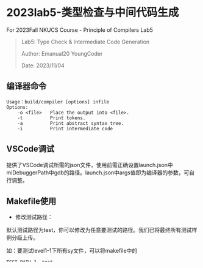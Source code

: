 # 2023lab5-类型检查与中间代码生成
For 2023Fall NKUCS Course - Principle of Compilers Lab5

> Lab5: Type Check & Intermediate Code Generation
>
> Author: Emanual20 YoungCoder
> 
> Date: 2023/11/04

## 编译器命令
```
Usage：build/compiler [options] infile
Options:
    -o <file>   Place the output into <file>.
    -t          Print tokens.
    -a          Print abstract syntax tree.
    -i          Print intermediate code
```

## VSCode调试

提供了VSCode调试所需的json文件，使用前需正确设置launch.json中miDebuggerPath中gdb的路径。launch.json中args值即为编译器的参数，可自行调整。

## Makefile使用

* 修改测试路径：

默认测试路径为test，你可以修改为任意要测试的路径。我们已将最终所有测试样例分级上传。

如：要测试level1-1下所有sy文件，可以将makefile中的

```
TEST_PATH ?= test
```

修改为

```
TEST_PATH ?= test/level1-1
```

* 编译：

```
    make
```
编译出我们的编译器。

* 运行：
```
    make run
```
以example.sy文件为输入，输出相应的中间代码到example.ll文件中。

* 测试：
```
    make testlab5
```
该命令会默认搜索test目录下所有的.sy文件，逐个输入到编译器中，生成相应的中间代码.ll文件到test目录中。你还可以指定测试目录：
```
    make testlab5 TEST_PATH=dirpath
```

* 批量测试：
```
    make test
```
对TEST_PATH目录下的每个.sy文件，编译器将其编译成中间代码.ll文件， 再使用llvm将.ll文件汇编成二进制文件后执行， 将得到的输出与标准输出对比， 验证编译器实现的正确性。错误信息描述如下：
|  错误信息   | 描述  |
|  ----  | ----  |
| Compile Timeout  | 生成中间代码超时， 可能是编译器实现错误导致， 也可能是源程序过于庞大导致(可调整超时时间) |
| Compile Error  | 编译错误， 源程序有错误或编译器实现错误 |
|Assemble Error| 汇编错误， 编译器生成的中间代码不能由llvm正确汇编|
| Execute Timeout  |执行超时， 可能是编译器生成了错误的中间代码|
|Execute Error|程序运行时崩溃， 可能原因同Execute Timeout|
|Wrong Answer|答案错误， 执行程序得到的输出与标准输出不同|

具体的错误信息可在对应的.log文件中查看。

* LLVM IR
```
    make llvmir
```
使用llvm编译器生成中间代码。

* 清理:
```
    make clean
```
清除所有可执行文件和测试输出。
